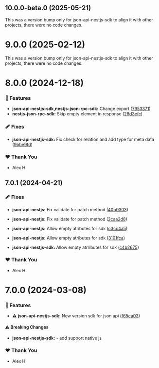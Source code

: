 ## 10.0.0-beta.0 (2025-05-21)

This was a version bump only for json-api-nestjs-sdk to align it with other projects, there were no code changes.

# 9.0.0 (2025-02-12)

This was a version bump only for json-api-nestjs-sdk to align it with other projects, there were no code changes.

# 8.0.0 (2024-12-18)

### 🚀 Features

- **json-api-nestjs-sdk,nestjs-json-rpc-sdk:** Change export ([7953371](https://github.com/klerick/nestjs-json-api/commit/7953371))
- **nestjs-json-rpc-sdk:** Skip empty element in response ([28d3efc](https://github.com/klerick/nestjs-json-api/commit/28d3efc))

### 🩹 Fixes

- **json-api-nestjs-sdk:** Fix check for relation and add type for meta data ([9bbe9fd](https://github.com/klerick/nestjs-json-api/commit/9bbe9fd))

### ❤️ Thank You

- Alex H

## 7.0.1 (2024-04-21)


### 🩹 Fixes

- **json-api-nestjs:** Fix validate for patch method ([40b0303](https://github.com/klerick/nestjs-json-api/commit/40b0303))

- **json-api-nestjs:** Fix validate for patch method ([2caa2d8](https://github.com/klerick/nestjs-json-api/commit/2caa2d8))

- **json-api-nestjs:** Allow empty atributes for sdk ([c3cc4a5](https://github.com/klerick/nestjs-json-api/commit/c3cc4a5))

- **json-api-nestjs:** Allow empty atributes for sdk ([3101fca](https://github.com/klerick/nestjs-json-api/commit/3101fca))

- **json-api-nestjs-sdk:** Allow empty atrributes for sdk ([c4b2675](https://github.com/klerick/nestjs-json-api/commit/c4b2675))


### ❤️  Thank You

- Alex H

# 7.0.0 (2024-03-08)


### 🚀 Features

- ⚠️  **json-api-nestjs-sdk:** New version sdk for json api ([f65ca03](https://github.com/klerick/nestjs-json-api/commit/f65ca03))


#### ⚠️  Breaking Changes

- **json-api-nestjs-sdk:** - add support native js

### ❤️  Thank You

- Alex H
